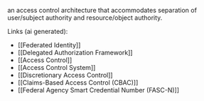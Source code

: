 an access control architecture that accommodates separation of user/subject authority and resource/object authority.

Links (ai generated):
 - [[Federated Identity]]
 - [[Delegated Authorization Framework]]
 - [[Access Control]]
 - [[Access Control System]]
 - [[Discretionary Access Control]]
 - [[Claims-Based Access Control (CBAC)]]
 - [[Federal Agency Smart Credential Number (FASC-N)]]
